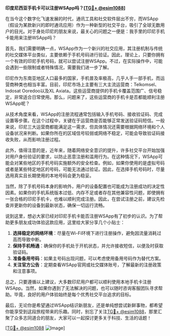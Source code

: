 **印度尼西亚手机卡可以注册WSApp吗？[[TG💪+ @esim1088](https://t.me/s/esim1088)]**

在当今这个数字化飞速发展的时代，通讯工具和社交软件层出不穷，而WSApp（假设为某款新兴的即时通讯应用）作为一种新型的社交平台，吸引了全球无数用户的目光。对于身处印尼的朋友来说，最关心的问题之一便是：我手里的印尼手机卡能用来注册WSApp吗？

首先，我们需要明确一点，WSApp作为一个新兴的社交应用，其注册机制与传统的社交媒体平台类似，主要依赖于手机号码进行验证。因此，理论上，只要你拥有一个有效的印尼手机号码，就可以尝试注册WSApp。不过，在实际操作中，可能会遇到一些限制或者特殊情况，需要我们进一步了解。

印尼作为东南亚地区人口最多的国家，手机普及率极高，几乎人手一部手机，而运营商种类也相当丰富。目前，印尼市场上主要有三大主流运营商：Telkomsel、Indosat Ooredoo以及XL Axiata。这些运营商提供的手机卡覆盖范围广、信号稳定，非常适合日常使用。那么，问题来了，这些运营商的手机卡是否都能顺利注册WSApp呢？

从技术角度来看，WSApp的注册流程通常包括输入手机号码、接收验证码、完成设置等步骤。在这个过程中，关键在于运营商是否能够正常发送验证码短信。一般来说，印尼三大运营商都能满足这一需求，但具体情况还需要根据网络环境和个人设备状况来判断。如果你所在的区域信号较弱或网络不稳定，可能会导致验证码接收失败，从而影响注册过程。

此外，值得注意的是，近年来，随着网络安全意识的提升，许多社交平台开始加强对用户身份验证的要求，以防止恶意注册和滥用行为。在这种情况下，WSApp可能会对某些地区的手机号码实施额外的安全检查。例如，如果你使用的是虚拟号码或者是某些特定地区的号码，可能无法通过验证。因此，在选择手机号码时，尽量选用真实且长期使用的本地号码会更为稳妥。

当然，除了手机号码本身的影响外，用户的设备配置也可能成为注册成功的决定性因素。如果你的手机系统版本过低、内存不足或者存在其他兼容性问题，即使拥有一张合格的印尼手机卡，也难以顺利完成注册。因此，在尝试注册之前，建议先检查并更新你的设备到最新状态，确保一切运行流畅。

说到这里，想必大家已经对印尼手机卡能否注册WSApp有了初步的认识。为了帮助更多朋友成功体验这款应用，这里给大家分享几个小贴士：

1. **选择稳定的网络环境**：尽量在Wi-Fi环境下进行注册操作，避免因流量消耗过高而导致中断。
2. **保持手机畅通**：确保你的手机处于开机状态，并允许接收短信，以便及时获取验证码。
3. **准备备用号码**：如果主号码出现问题，可以考虑使用备用号码作为替代方案。
4. **关注官方公告**：定期查看WSApp官网或社交媒体账号，了解最新的注册政策和注意事项。

总之，只要遵循以上建议，大多数印尼用户都可以顺利使用本地手机卡注册WSApp。当然，如果你遇到了无法解决的问题，也可以随时咨询客服团队寻求帮助。毕竟，良好的用户体验始终是每个优秀社交平台追求的目标。

最后，无论你是希望通过WSApp结识新朋友，还是单纯想尝试新鲜事物，都希望你能享受到这段旅程带来的乐趣。同时，别忘了关注[TG💪+ @esim1088](https://t.me/s/esim1088)，那里汇聚了众多志同道合的朋友，大家可以一起探讨更多关于科技、生活的话题！

[[TG💪+ @esim1088](https://t.me/s/esim1088) ![Image](https://i.postimg.cc/4NQfJmqS/Snipaste-2025-05-13-00-14-12.png)]